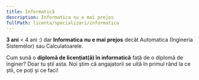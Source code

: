 ```yaml
---
title: Informatică
description: Informatica nu e mai prejos
fullPath: licenta/specializari/informatica
---
```

**3 ani** < 4 ani :) dar **Informatica** **nu e mai** **prejos** decât Automatica (Ingineria Sistemelor) sau Calculatoarele.

Cum sună o **diplomă de licențiat(ă) în informatică** față de o diplomă de inginer? Doar tu știi asta. Noi știm că angajatorii se uită în primul rând la ce știi, ce poți și ce faci! 

<Fig src="/uploads/inf.png" alt="undefined" caption="undefined"></Fig>